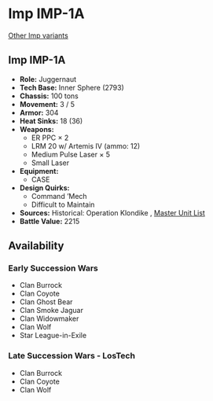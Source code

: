 # Imp IMP-1A 

[Other Imp variants](../imp.md) 

## Imp IMP-1A 

- **Role:** Juggernaut 
- **Tech Base:** Inner Sphere (2793) 
- **Chassis:** 100 tons 
- **Movement:** 3 / 5 
- **Armor:** 304 
- **Heat Sinks:** 18 (36) 
- **Weapons:** 
  - ER PPC × 2 
  - LRM 20 w/ Artemis IV (ammo: 12) 
  - Medium Pulse Laser × 5 
  - Small Laser 
- **Equipment:** 
  - CASE 
- **Design Quirks:** 
  - Command ’Mech 
  - Difficult to Maintain 
- **Sources:** Historical: Operation Klondike , [Master Unit List](http://masterunitlist.info/Unit/Details/1607) 
- **Battle Value:** 2215 

## Availability 

### Early Succession Wars 

- Clan Burrock 
- Clan Coyote 
- Clan Ghost Bear 
- Clan Smoke Jaguar 
- Clan Widowmaker 
- Clan Wolf 
- Star League-in-Exile 

### Late Succession Wars - LosTech 

- Clan Burrock 
- Clan Coyote 
- Clan Wolf 

